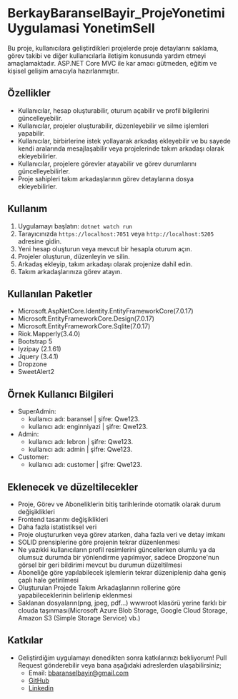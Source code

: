 # BerkayBaranselBayir_ProjeYonetimiUygulamasi YonetimSell
Bu proje, kullanıcılara geliştirdikleri projelerde proje detaylarını saklama, görev takibi ve diğer kullanıcılarla iletişim konusunda yardım etmeyi amaçlamaktadır. ASP.NET Core MVC ile kar amacı gütmeden, eğitim ve kişisel gelişim amacıyla hazırlanmıştır. 

## Özellikler

- Kullanıcılar, hesap oluşturabilir, oturum açabilir ve profil bilgilerini güncelleyebilir.
- Kullanıcılar, projeler oluşturabilir, düzenleyebilir ve silme işlemleri yapabilir.
- Kullanıcılar, birbirlerine istek yollayarak arkadaş ekleyebilir ve bu sayede kendi aralarında mesajlaşabilir veya projelerinde takım arkadaşı olarak ekleyebilirler.
- Kullanıcılar, projelere görevler atayabilir ve görev durumlarını güncelleyebilirler.
- Proje sahipleri takım arkadaşlarının görev detaylarına dosya ekleyebilirler.

## Kullanım

1. Uygulamayı başlatın: `dotnet watch run`
2. Tarayıcınızda `https://localhost:7051` veya `http://localhost:5205` adresine gidin.
3. Yeni hesap oluşturun veya mevcut bir hesapla oturum açın.
4. Projeler oluşturun, düzenleyin ve silin.
5. Arkadaş ekleyip, takım arkadaşı olarak projenize dahil edin.
5. Takım arkadaşlarınıza görev atayın.

## Kullanılan Paketler

- Microsoft.AspNetCore.Identity.EntityFrameworkCore(7.0.17)
- Microsoft.EntityFrameworkCore.Design(7.0.17)
- Microsoft.EntityFrameworkCore.Sqlite(7.0.17)
- Riok.Mapperly(3.4.0)
- Bootstrap 5
- Iyzipay (2.1.61)
- Jquery (3.4.1)
- Dropzone
- SweetAlert2

## Örnek Kullanıcı Bilgileri

- SuperAdmin:
    * kullanıcı adı: baransel | şifre: Qwe123.
    * kullanıcı adı: enginniyazi | şifre: Qwe123.
- Admin:
    * kullanıcı adı: lebron | şifre: Qwe123.
    * kullanıcı adı: admin | şifre: Qwe123.
- Customer:
    * kullanıcı adı: customer | şifre: Qwe123.

## Eklenecek ve düzeltilecekler

- Proje, Görev ve Aboneliklerin bitiş tarihlerinde otomatik olarak durum değişiklikleri
- Frontend tasarımı değişiklikleri
- Daha fazla istatistiksel veri 
- Proje oluştururken veya görev atarken, daha fazla veri ve detay imkanı
- SOLID prensiplerine göre projenin tekrar düzenlenmesi
- Ne yazıkki kullanıcıların profil resimlerini güncellerken olumlu ya da olumsuz durumda bir yönlendirme yapılmıyor, sadece Dropzone'nun görsel bir geri bildirimi mevcut bu durumun düzeltilmesi
- Aboneliğe göre yapılabilecek işlemlerin tekrar düzeniplenip daha geniş çaplı hale getirilmesi
- Oluşturulan Projede Takım Arkadaşlarının rollerine göre yapabileceklerinin belirlenip eklenmesi
- Saklanan dosyaların(png, jpeg, pdf...) wwwroot klasörü yerine farklı bir clouda taşınması(Microsoft Azure Blob Storage, Google Cloud Storage, Amazon S3 (Simple Storage Service) vb.)

## Katkılar
* Geliştirdiğim uygulamayı denedikten sonra katkılarınızı bekliyorum! Pull Request gönderebilir veya bana aşağıdaki adreslerden ulaşabilirsiniz;
    - Email: bbaranselbayir@gmail.com
    - [GitHub](https://github.com/bbaransel)
    - [Linkedin](www.linkedin.com/in/berkay-baransel-bayir-334465282)